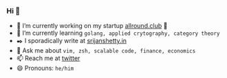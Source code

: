 ### Hi 👋
- 🔭 I’m currently working on my startup [allround.club](https://allroundclub.com) :rocket: 
- 🌱 I’m currently learning `golang, applied crytography, category theory`
- :black_nib: I sporadically write at [srijanshetty.in](https://srijanshetty.in)
- 💬 Ask me about `vim, zsh, scalable code, finance, economics`
- 📫 Reach me at [twitter](https://twitter.com/srijanshetty)
- 😄 Pronouns: `he/him`
